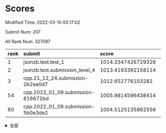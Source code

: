 # Scores

Modified Time: 2022-03-10 00:17:02

Submit Num: 207

All Rank Num: 327097

| rank |               submit               |       score        |       sigma        | pk_num |
| :--- | :--------------------------------- | :----------------- | :----------------- | :----- |
| 1    | jsonzb.test.test_1                 | 1014.3347426729326 | 0.8006444704403338 | 6321   |
| 2    | jsonzb.test.submission_level_4     | 1013.4193392158114 | 0.8040748501214967 | 6321   |
| 3    | cpp.21_12_24.submission-2b2ea0d7   | 1012.652776103282  | 0.8084088862038886 | 6316   |
| 54   | cpp.2022_01_09.submission-816672bd | 1005.9814596438414 | 0.7043061962083038 | 6323   |
| 60   | cpp.2022_01_09.submission-5b0e3de2 | 1004.5125135862556 | 0.7236870401461735 | 6323   |


<details>
<summary>全部</summary>

| rank |                 submit                 |       score        |       sigma        | pk_num |
| :--- | :------------------------------------- | :----------------- | :----------------- | :----- |
| 1    | jsonzb.test.test_1                     | 1014.3347426729326 | 0.8006444704403338 | 6321   |
| 2    | jsonzb.test.submission_level_4         | 1013.4193392158114 | 0.8040748501214967 | 6321   |
| 3    | cpp.21_12_24.submission-2b2ea0d7       | 1012.652776103282  | 0.8084088862038886 | 6316   |
| 4    | gobigger.level_3.submission_level_3_14 | 1012.202471044283  | 0.7801792139354535 | 6324   |
| 5    | gobigger.level_3.submission_level_3_0  | 1011.6171673049112 | 0.7648138414193352 | 6327   |
| 6    | gobigger.level_3.submission_level_3_5  | 1011.4924533950644 | 0.763260814783171  | 6319   |
| 7    | gobigger.level_3.submission_level_3_33 | 1011.0249961715699 | 0.7741133015200626 | 6325   |
| 8    | gobigger.level_3.submission_level_3_36 | 1011.0199338694176 | 0.7558781603775362 | 6321   |
| 9    | gobigger.level_3.submission_level_3_28 | 1010.9204225083221 | 0.7705109731063193 | 6320   |
| 10   | gobigger.level_3.submission_level_3_20 | 1010.8678323548905 | 0.7796683718017108 | 6319   |
| 11   | gobigger.level_3.submission_level_3_41 | 1010.6752541757716 | 0.7710284695483245 | 6325   |
| 12   | gobigger.level_3.submission_level_3_24 | 1010.6198137203941 | 0.7592068875819298 | 6321   |
| 13   | gobigger.level_3.submission_level_3_37 | 1010.5294963060832 | 0.7583941670344962 | 6321   |
| 14   | gobigger.level_3.submission_level_3_46 | 1010.5293437664301 | 0.7653761074015623 | 6314   |
| 15   | gobigger.level_3.submission_level_3_49 | 1010.4620906738477 | 0.7668975936932556 | 6322   |
| 16   | gobigger.level_3.submission_level_3_12 | 1010.4144134325315 | 0.7777513390983286 | 6321   |
| 17   | gobigger.level_3.submission_level_3_2  | 1010.325402158211  | 0.7832504799872211 | 6320   |
| 18   | gobigger.level_3.submission_level_3_16 | 1010.2444198253968 | 0.7380395074884621 | 6321   |
| 19   | gobigger.level_3.submission_level_3_44 | 1010.2435895849795 | 0.7710827246815419 | 6320   |
| 20   | gobigger.level_3.submission_level_3_21 | 1010.0025466905571 | 0.7549663693974562 | 6319   |
| 21   | gobigger.level_3.submission_level_3_11 | 1009.9919924128835 | 0.751845534395376  | 6317   |
| 22   | gobigger.level_3.submission_level_3_48 | 1009.9633247944023 | 0.7587825351597463 | 6321   |
| 23   | gobigger.level_3.submission_level_3_6  | 1009.9572822830166 | 0.7460093909374654 | 6322   |
| 24   | gobigger.level_3.submission_level_3_42 | 1009.9553218307748 | 0.7494920950928969 | 6317   |
| 25   | gobigger.level_3.submission_level_3_17 | 1009.9273817236125 | 0.7372548715566518 | 6320   |
| 26   | gobigger.level_3.submission_level_3_15 | 1009.8788174422415 | 0.7634632522747672 | 6319   |
| 27   | gobigger.level_3.submission_level_3_1  | 1009.8415380734863 | 0.7617074110798365 | 6317   |
| 28   | gobigger.level_3.submission_level_3_25 | 1009.8390192889354 | 0.7510589925614531 | 6326   |
| 29   | gobigger.level_3.submission_level_3_29 | 1009.674259326862  | 0.7733372765032592 | 6315   |
| 30   | gobigger.level_3.submission_level_3_19 | 1009.5461688143556 | 0.7492535076770123 | 6315   |
| 31   | gobigger.level_3.submission_level_3_9  | 1009.5331872695327 | 0.751488059948758  | 6321   |
| 32   | gobigger.level_3.submission_level_3_8  | 1009.4638664618841 | 0.7420629483186324 | 6321   |
| 33   | gobigger.level_3.submission_level_3_43 | 1009.4288450963132 | 0.7514072759370387 | 6322   |
| 34   | gobigger.level_3.submission_level_3_47 | 1009.3721784828961 | 0.7459409456589318 | 6318   |
| 35   | gobigger.level_3.submission_level_3_31 | 1009.3375038604973 | 0.7631053118696154 | 6325   |
| 36   | gobigger.level_3.submission_level_3_26 | 1009.236940585735  | 0.7465319435189105 | 6317   |
| 37   | gobigger.level_3.submission_level_3_45 | 1009.2047079018104 | 0.7630895084422753 | 6323   |
| 38   | gobigger.level_3.submission_level_3_35 | 1009.157067538386  | 0.7546432784004536 | 6322   |
| 39   | gobigger.level_3.submission_level_3_30 | 1009.1493285808135 | 0.7499478102575142 | 6326   |
| 40   | gobigger.level_3.submission_level_3_22 | 1009.1062311423862 | 0.7455779074016644 | 6318   |
| 41   | gobigger.level_3.submission_level_3_38 | 1009.0905952068658 | 0.7567359949155946 | 6319   |
| 42   | gobigger.level_3.submission_level_3_23 | 1009.0591616429144 | 0.7469013398880989 | 6318   |
| 43   | gobigger.level_3.submission_level_3_27 | 1009.0226840362974 | 0.7467760739863147 | 6326   |
| 44   | gobigger.level_3.submission_level_3_34 | 1009.0211821209183 | 0.728468041807952  | 6319   |
| 45   | gobigger.level_3.submission_level_3_4  | 1008.9835401914901 | 0.7568441172928323 | 6323   |
| 46   | gobigger.level_3.submission_level_3_13 | 1008.9638346494879 | 0.7556096157918124 | 6315   |
| 47   | gobigger.level_3.submission_level_3_40 | 1008.9042222145185 | 0.760736642916194  | 6322   |
| 48   | gobigger.level_3.submission_level_3_32 | 1008.7365779848644 | 0.757497402417369  | 6323   |
| 49   | gobigger.level_3.submission_level_3_10 | 1008.58418895872   | 0.7449593251814141 | 6325   |
| 50   | gobigger.level_3.submission_level_3_7  | 1008.4777999173392 | 0.7479023053383215 | 6323   |
| 51   | gobigger.level_3.submission_level_3_39 | 1008.4759852293638 | 0.7474166779669614 | 6324   |
| 52   | gobigger.level_3.submission_level_3_18 | 1008.0889757840757 | 0.7523412073444896 | 6322   |
| 53   | gobigger.level_3.submission_level_3_3  | 1007.7206202090268 | 0.7375378825168251 | 6320   |
| 54   | cpp.2022_01_09.submission-816672bd     | 1005.9814596438414 | 0.7043061962083038 | 6323   |
| 55   | gobigger.level_1.submission_level_1_46 | 1005.0435063424245 | 0.7180640012568003 | 6315   |
| 56   | gobigger.level_1.submission_level_1_39 | 1004.9735904792964 | 0.735366954724723  | 6322   |
| 57   | gobigger.level_1.submission_level_1_16 | 1004.9301283673731 | 0.714866229884332  | 6325   |
| 58   | gobigger.level_1.submission_level_1_29 | 1004.7053616202401 | 0.7198258690797111 | 6326   |
| 59   | gobigger.level_1.submission_level_1_7  | 1004.6617820907552 | 0.7224396408721165 | 6320   |
| 60   | cpp.2022_01_09.submission-5b0e3de2     | 1004.5125135862556 | 0.7236870401461735 | 6323   |
| 61   | gobigger.level_1.submission_level_1_17 | 1004.4126157093312 | 0.71420158078506   | 6323   |
| 62   | gobigger.level_1.submission_level_1_10 | 1004.3859966859559 | 0.72673951787368   | 6321   |
| 63   | gobigger.level_1.submission_level_1_20 | 1004.369530566406  | 0.7221127624035689 | 6314   |
| 64   | gobigger.level_1.submission_level_1_28 | 1004.0644907422164 | 0.727571641710525  | 6321   |
| 65   | gobigger.level_1.submission_level_1_31 | 1004.0185556445188 | 0.7147774686362015 | 6324   |
| 66   | gobigger.level_1.submission_level_1_19 | 1004.0099220966538 | 0.7213978637061775 | 6322   |
| 67   | gobigger.level_1.submission_level_1_6  | 1003.977044664744  | 0.7210824607061241 | 6322   |
| 68   | gobigger.level_1.submission_level_1_12 | 1003.9576573290059 | 0.7119822539524365 | 6317   |
| 69   | gobigger.level_1.submission_level_1_4  | 1003.9400203035525 | 0.7309256526108625 | 6328   |
| 70   | gobigger.level_1.submission_level_1_25 | 1003.8620078175035 | 0.7112819577350437 | 6323   |
| 71   | gobigger.level_1.submission_level_1_47 | 1003.8082778230971 | 0.726504052675507  | 6319   |
| 72   | gobigger.level_1.submission_level_1_13 | 1003.7726996165694 | 0.7123358211504537 | 6320   |
| 73   | gobigger.level_1.submission_level_1_49 | 1003.7521311641435 | 0.7166488457272998 | 6322   |
| 74   | gobigger.level_1.submission_level_1_38 | 1003.6925230301555 | 0.7115160445550942 | 6318   |
| 75   | gobigger.level_1.submission_level_1_33 | 1003.620381797972  | 0.7047423746773699 | 6323   |
| 76   | gobigger.level_1.submission_level_1_27 | 1003.6069453140783 | 0.7161441265624019 | 6317   |
| 77   | gobigger.level_1.submission_level_1_45 | 1003.5793052806412 | 0.7305307121741674 | 6317   |
| 78   | gobigger.level_1.submission_level_1_24 | 1003.4818150963229 | 0.7306140227291759 | 6322   |
| 79   | gobigger.level_1.submission_level_1_1  | 1003.4499811352204 | 0.7179084830674601 | 6323   |
| 80   | gobigger.level_1.submission_level_1_9  | 1003.4477679354412 | 0.7221897637345867 | 6321   |
| 81   | gobigger.level_1.submission_level_1_43 | 1003.443388638981  | 0.7166573272946923 | 6319   |
| 82   | gobigger.level_1.submission_level_1_32 | 1003.4391607560827 | 0.7166316548116647 | 6322   |
| 83   | gobigger.level_1.submission_level_1_0  | 1003.4390280841088 | 0.7077394286091736 | 6321   |
| 84   | gobigger.level_1.submission_level_1_37 | 1003.3899815655662 | 0.7110717719024539 | 6320   |
| 85   | gobigger.level_1.submission_level_1_35 | 1003.3893028734115 | 0.7163477463453821 | 6317   |
| 86   | gobigger.level_1.submission_level_1_11 | 1003.383160455919  | 0.7152998954015137 | 6323   |
| 87   | gobigger.level_1.submission_level_1_48 | 1003.2116825285128 | 0.7065053509082888 | 6322   |
| 88   | gobigger.level_1.submission_level_1_23 | 1003.1762854800463 | 0.7052945295296477 | 6318   |
| 89   | gobigger.level_1.submission_level_1_41 | 1003.0877092577077 | 0.7191148811010669 | 6320   |
| 90   | gobigger.level_1.submission_level_1_21 | 1002.9914844089935 | 0.7066218038903767 | 6324   |
| 91   | gobigger.level_1.submission_level_1_34 | 1002.9139333678153 | 0.7185928946640752 | 6324   |
| 92   | gobigger.level_1.submission_level_1_15 | 1002.8454360666216 | 0.7148813846177409 | 6320   |
| 93   | gobigger.level_1.submission_level_1_8  | 1002.8174222491126 | 0.7207195458004044 | 6323   |
| 94   | gobigger.level_1.submission_level_1_5  | 1002.7767827531438 | 0.7112750698721894 | 6315   |
| 95   | gobigger.level_1.submission_level_1_42 | 1002.7415746745795 | 0.7112008826370254 | 6317   |
| 96   | gobigger.level_1.submission_level_1_36 | 1002.6550699558824 | 0.7025329408971649 | 6320   |
| 97   | gobigger.level_1.submission_level_1_22 | 1002.5475052871525 | 0.7137749698969523 | 6323   |
| 98   | gobigger.level_1.submission_level_1_14 | 1002.5438785329122 | 0.7047657621877931 | 6317   |
| 99   | gobigger.level_1.submission_level_1_2  | 1002.4129236587895 | 0.7194581359197533 | 6316   |
| 100  | gobigger.level_1.submission_level_1_18 | 1002.4117098641924 | 0.7087843214401167 | 6323   |
| 101  | gobigger.level_1.submission_level_1_44 | 1002.3752024315521 | 0.7084788535884489 | 6318   |
| 102  | gobigger.level_1.submission_level_1_30 | 1002.3405843313649 | 0.704684579334311  | 6322   |
| 103  | gobigger.level_1.submission_level_1_3  | 1002.209245513284  | 0.7190119033777436 | 6329   |
| 104  | gobigger.level_1.submission_level_1_40 | 1001.8953581049547 | 0.7026500306896283 | 6318   |
| 105  | gobigger.level_1.submission_level_1_26 | 1001.5621694121671 | 0.7194291786513304 | 6314   |
| 106  | gobigger.random.submission_random_28   | 997.7449723063785  | 0.7151182918157748 | 6323   |
| 107  | gobigger.random.submission_random_23   | 997.6838634017096  | 0.7094448636672982 | 6319   |
| 108  | gobigger.random.submission_random_19   | 997.5159607741095  | 0.7072306639719041 | 6323   |
| 109  | gobigger.random.submission_random_8    | 997.3032095460428  | 0.6987517848219017 | 6322   |
| 110  | gobigger.random.submission_random_46   | 997.0679647005978  | 0.7145447615235117 | 6323   |
| 111  | gobigger.random.submission_random_39   | 996.948266581588   | 0.7052837126848841 | 6323   |
| 112  | gobigger.random.submission_random_16   | 996.7623776346334  | 0.7082824856451132 | 6322   |
| 113  | gobigger.random.submission_random_42   | 996.7458467062162  | 0.7061198364569654 | 6320   |
| 114  | gobigger.random.submission_random_26   | 996.7026342798301  | 0.6965005504186084 | 6318   |
| 115  | gobigger.random.submission_random_5    | 996.6902794768922  | 0.7074305573049583 | 6323   |
| 116  | gobigger.random.submission_random_27   | 996.6858649393848  | 0.7084958281355245 | 6318   |
| 117  | gobigger.random.submission_random_29   | 996.6706608630399  | 0.7131219624643035 | 6321   |
| 118  | gobigger.random.submission_random_4    | 996.584385501521   | 0.701979726675668  | 6316   |
| 119  | gobigger.random.submission_random_20   | 996.5437650028096  | 0.7206837484070752 | 6322   |
| 120  | gobigger.random.submission_random_6    | 996.4548314295657  | 0.7167618275147346 | 6321   |
| 121  | gobigger.random.submission_random_44   | 996.3328972729229  | 0.7138586371900849 | 6324   |
| 122  | gobigger.random.submission_random_9    | 996.3256443982302  | 0.7236430329550348 | 6318   |
| 123  | gobigger.random.submission_random_45   | 996.309300894895   | 0.7099818078996565 | 6321   |
| 124  | gobigger.random.submission_random_13   | 996.2802137265103  | 0.7059259928722823 | 6321   |
| 125  | gobigger.random.submission_random_33   | 996.203104579486   | 0.7212221152557414 | 6320   |
| 126  | gobigger.random.submission_random_11   | 996.1710685416024  | 0.7225394087518477 | 6322   |
| 127  | gobigger.random.submission_random_30   | 996.0513409563996  | 0.7266231540109412 | 6318   |
| 128  | gobigger.random.submission_random_48   | 995.9915891210348  | 0.708005160376783  | 6315   |
| 129  | gobigger.random.submission_random_24   | 995.9695238549831  | 0.7204861963657018 | 6324   |
| 130  | gobigger.random.submission_random_7    | 995.9301108733564  | 0.7077091806262913 | 6320   |
| 131  | gobigger.random.submission_random_32   | 995.9135590077985  | 0.7293207505737687 | 6325   |
| 132  | gobigger.random.submission_random_36   | 995.8750597100691  | 0.7162225842820259 | 6317   |
| 133  | gobigger.random.submission_random_12   | 995.8502024702409  | 0.7126217082359653 | 6320   |
| 134  | gobigger.random.submission_random_0    | 995.8464656777702  | 0.7088966552505994 | 6322   |
| 135  | gobigger.random.submission_random_17   | 995.8204354576152  | 0.7143708536233383 | 6319   |
| 136  | gobigger.random.submission_random_40   | 995.8169695569715  | 0.7121108195211083 | 6325   |
| 137  | gobigger.random.submission_random_35   | 995.770319385615   | 0.7082002289792807 | 6324   |
| 138  | gobigger.random.submission_random_14   | 995.7309829897073  | 0.7172010357347506 | 6325   |
| 139  | gobigger.random.submission_random_1    | 995.725624201114   | 0.7116106235977637 | 6324   |
| 140  | gobigger.random.submission_random_18   | 995.7005064327446  | 0.719848779252026  | 6313   |
| 141  | gobigger.random.submission_random_2    | 995.5007203861074  | 0.7075389822699754 | 6319   |
| 142  | gobigger.random.submission_random_15   | 995.4667358567145  | 0.7304496374108788 | 6327   |
| 143  | gobigger.random.submission_random_38   | 995.4411125992036  | 0.7121516027721472 | 6320   |
| 144  | gobigger.random.submission_random_25   | 995.4155587218389  | 0.7171434025201925 | 6320   |
| 145  | gobigger.random.submission_random_49   | 995.4104907449359  | 0.7036093649156792 | 6312   |
| 146  | gobigger.random.submission_random_22   | 995.3849637159267  | 0.7187775227911328 | 6320   |
| 147  | gobigger.random.submission_random_31   | 995.3403767899565  | 0.7100455264541913 | 6321   |
| 148  | gobigger.random.submission_random_34   | 995.2471048752509  | 0.7069072276678834 | 6318   |
| 149  | gobigger.random.submission_random_3    | 995.2251447054779  | 0.7405368014419236 | 6318   |
| 150  | gobigger.random.submission_random_21   | 995.1692056779335  | 0.7212360053388245 | 6322   |
| 151  | gobigger.random.submission_random_10   | 994.8364941276177  | 0.7019332675843735 | 6317   |
| 152  | gobigger.random.submission_random_47   | 994.772413021187   | 0.71777370837315   | 6321   |
| 153  | gobigger.random.submission_random_41   | 994.5710501911548  | 0.7093283338579468 | 6326   |
| 154  | gobigger.random.submission_random_37   | 994.3788264606934  | 0.7198577898571038 | 6319   |
| 155  | gobigger.level_2.submission_level_2_14 | 994.3313219501753  | 0.7263924488519364 | 6318   |
| 156  | gobigger.level_2.submission_level_2_49 | 994.2490314966841  | 0.7266387850856556 | 6319   |
| 157  | gobigger.random.submission_random_43   | 993.8374890890652  | 0.7136971186446026 | 6322   |
| 158  | gobigger.level_2.submission_level_2_7  | 993.5307737933058  | 0.7193253485087449 | 6326   |
| 159  | gobigger.level_2.submission_level_2_8  | 993.4046423972072  | 0.7491796074029428 | 6318   |
| 160  | gobigger.level_2.submission_level_2_34 | 993.3910144699618  | 0.7303499042841695 | 6325   |
| 161  | gobigger.level_2.submission_level_2_10 | 993.3486397016158  | 0.7493609147413509 | 6313   |
| 162  | gobigger.level_2.submission_level_2_32 | 993.2374282201173  | 0.7316823481805947 | 6326   |
| 163  | gobigger.level_2.submission_level_2_27 | 993.2354474519253  | 0.7391125666914885 | 6322   |
| 164  | gobigger.level_2.submission_level_2_21 | 993.204903934265   | 0.7477100554092508 | 6321   |
| 165  | gobigger.level_2.submission_level_2_9  | 993.2018397551999  | 0.7247233029835185 | 6321   |
| 166  | gobigger.level_2.submission_level_2_48 | 993.1837855167737  | 0.7377629106208863 | 6312   |
| 167  | gobigger.level_2.submission_level_2_29 | 993.0332204947567  | 0.7298295655380556 | 6324   |
| 168  | gobigger.level_2.submission_level_2_12 | 993.0010113909642  | 0.7368547595656851 | 6317   |
| 169  | gobigger.level_2.submission_level_2_41 | 992.9750326944703  | 0.7219846835249402 | 6322   |
| 170  | gobigger.level_2.submission_level_2_43 | 992.8849609384264  | 0.7339910926924827 | 6319   |
| 171  | gobigger.level_2.submission_level_2_2  | 992.7262404620652  | 0.741659622472695  | 6320   |
| 172  | gobigger.level_2.submission_level_2_31 | 992.6581366811868  | 0.7213771254570793 | 6317   |
| 173  | gobigger.level_2.submission_level_2_45 | 992.5175467075647  | 0.7376332109603965 | 6319   |
| 174  | gobigger.level_2.submission_level_2_44 | 992.5019264520431  | 0.7535004610639077 | 6322   |
| 175  | gobigger.level_2.submission_level_2_30 | 992.4076690893642  | 0.7414874945529276 | 6320   |
| 176  | gobigger.level_2.submission_level_2_47 | 992.3212212316018  | 0.7435049509467361 | 6321   |
| 177  | gobigger.level_2.submission_level_2_20 | 992.3170591754791  | 0.7662275032042745 | 6321   |
| 178  | gobigger.level_2.submission_level_2_23 | 992.2889277290741  | 0.7381797307385923 | 6321   |
| 179  | gobigger.level_2.submission_level_2_28 | 992.2198754143886  | 0.7317790321593022 | 6318   |
| 180  | gobigger.level_2.submission_level_2_26 | 992.177879522374   | 0.7363226812778569 | 6324   |
| 181  | gobigger.level_2.submission_level_2_19 | 992.1759999490436  | 0.7274065229291038 | 6317   |
| 182  | gobigger.level_2.submission_level_2_36 | 992.1315004000446  | 0.7451557939505232 | 6321   |
| 183  | gobigger.level_2.submission_level_2_3  | 992.0892706845326  | 0.729174680288212  | 6322   |
| 184  | gobigger.level_2.submission_level_2_17 | 992.0055104680523  | 0.7579472105545103 | 6322   |
| 185  | gobigger.level_2.submission_level_2_18 | 991.8348182091706  | 0.7464945934811852 | 6328   |
| 186  | gobigger.level_2.submission_level_2_4  | 991.8312739104235  | 0.7668618468723671 | 6318   |
| 187  | gobigger.level_2.submission_level_2_46 | 991.724108939048   | 0.7643850203554563 | 6326   |
| 188  | gobigger.level_2.submission_level_2_13 | 991.7013329499965  | 0.7366732183600009 | 6318   |
| 189  | gobigger.level_2.submission_level_2_35 | 991.5416434514401  | 0.74724736867037   | 6319   |
| 190  | gobigger.level_2.submission_level_2_5  | 991.5349530412511  | 0.7701713089811858 | 6323   |
| 191  | gobigger.level_2.submission_level_2_38 | 991.3733816609365  | 0.7597062808115599 | 6321   |
| 192  | gobigger.level_2.submission_level_2_0  | 991.3709083730408  | 0.74099355675612   | 6322   |
| 193  | gobigger.level_2.submission_level_2_16 | 991.3410901425663  | 0.7449697485670465 | 6325   |
| 194  | gobigger.level_2.submission_level_2_6  | 991.3133631798707  | 0.7578724696090179 | 6326   |
| 195  | gobigger.level_2.submission_level_2_40 | 991.2813050198266  | 0.739214590850979  | 6322   |
| 196  | gobigger.level_2.submission_level_2_39 | 991.2529948920378  | 0.7473651546901026 | 6320   |
| 197  | gobigger.level_2.submission_level_2_24 | 991.1888010135212  | 0.7718096474021741 | 6322   |
| 198  | gobigger.level_2.submission_level_2_15 | 990.9254326574345  | 0.7516494102438337 | 6321   |
| 199  | gobigger.level_2.submission_level_2_22 | 990.8973416304863  | 0.7477843315123883 | 6324   |
| 200  | gobigger.level_2.submission_level_2_1  | 990.8028377877584  | 0.764002266667814  | 6318   |
| 201  | gobigger.level_2.submission_level_2_33 | 990.6272297461643  | 0.763755486179962  | 6318   |
| 202  | gobigger.level_2.submission_level_2_37 | 990.2138637891362  | 0.7739455958970257 | 6320   |
| 203  | gobigger.level_2.submission_level_2_42 | 990.1822111290163  | 0.7749823739201991 | 6322   |
| 204  | gobigger.level_2.submission_level_2_11 | 989.7515441546775  | 0.7751167200482004 | 6322   |
| 205  | gobigger.level_2.submission_level_2_25 | 989.4489752936771  | 0.7932466426320428 | 6322   |
| 206  | gobigger.none.submission_none_0        | 978.1418037122558  | 1.2050617857545962 | 6321   |
| 207  | gobigger.none.submission_none_1        | 976.6075165845353  | 1.3524758983532628 | 6318   |

</details>